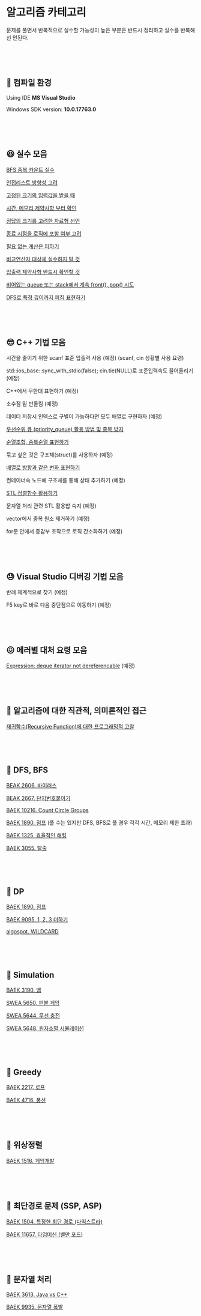 

# 알고리즘 카테고리

문제를 풀면서 반복적으로 실수할 가능성이 높은 부분은 반드시 정리하고 실수를 반복해선 안된다. 



<br>

<br>

<br>

## &#128297; 컴파일 환경

Using IDE **MS Visual Studio**

Windows SDK version: **10.0.17763.0**

<br>

<br>

<br>

## &#128518; 실수 모음

[BFS 중복 카운트 실수](./BAEK_2667#실수한-부분)

[인접리스트 방향성 고려](./BAEK_2606#실수한-부분)

[고정된 크기의 입력값을 받을 때](./BAEK_10216#실수한-부분)

[시간, 메모리 제약사항 부터 확인](./BAEK_1890#실수한-부분)

[정답의 크기를 고려한 자료형 선언](./BAEK_1890#출력-형태의-자료형을-반드시-확인하라)

[종료 시점을 로직에 포함 여부 고려](./BAEK_1890#로직이-종료되는-순간의-조건을-항상-생각한다)

[필요 없는 계산은 피하기](./BAEK_1890#필요-없는-계산은-시간-효율을-위해-시키지-않는다)

[비교연산자 대상체 실수하지 말 것](./BAEK_1504#실수한-부분)

[입출력 제약사항 반드시 확인할 것](./BAEK_1504#실수한-부분)

[비어있는 queue 또는 stack에서 계속 front(), pop() 시도](./BAEK_3190#실수한-부분)

[DFS로 특정 깊이까지 퍼짐 표현하기](./SWEA/SWEA_5644#실수한-부분)

<br>

<br>

<br>

## &#128526; C++ 기법 모음

시간을 줄이기 위한 scanf 표준 입출력 사용 (예정) (scanf, cin 상황별 사용 요령)

std::ios_base::sync_with_stdio(false); cin.tie(NULL)로 표준입력속도 끌어올리기 (예정)

C++에서 무한대 표현하기 (예정)

소수점 밑 반올림 (예정)

데이터 저장시 인덱스로 구별이 가능하다면 모두 배열로 구현하자 (예정)

[우선순위 큐 (priority_queue) 활용 방법 및 중복 방지](./technique/#우선순위-큐-활용하기)

[순열조합, 중복순열 표현하기](./technique#순열-조합-구현하기)

묶고 싶은 것은 구조체(struct)를 사용하자 (예정)

[배열로 방향과 같은 변화 표현하기](./technique/#배열로-방향과-같은-변화-표현하기)

컨테이너속 노드에 구조체를 통해 상태 추가하기 (예정)

[STL 정렬함수 활용하기](./technique/#STL-정렬함수-활용하기)

문자열 처리 관련 STL 활용밥 숙지 (예정)

vector에서 중복 원소 제거하기 (예정)

for문 안에서 증감부 조작으로 로직 간소화하기 (예정)

<br>

<br>

<br>

## &#128531; Visual Studio 디버깅 기법 모음

반례 체계적으로 찾기 (예정)

F5 key로 바로 다음 중단점으로 이동하기 (예정)

<br>

<br>

<br>

## &#128534; 에러별  대처 요령 모음

[Expression: deque iterator not dereferencable](./errors#Queue가-비어있는데-참조를-시도할-때) (예정)

<br>

<br>

<br>

## &#128511; 알고리즘에 대한 직관적, 의미론적인 접근

[재귀함수(Recursive Function)에 대한 프로그래밍적 고찰](./intuitive/#재귀함수에-대한-고찰)

<br>

<br>

<br>

## &#127813; DFS, BFS

[BEAK 2606. 바이러스](./BAEK_2606)

[BEAK 2667. 단지번호붙이기](./BAEK_2667)

[BAEK 10216. Count Circle Groups](./BAEK_10216)

[BAEK 1890. 점프](./BAEK_1890) (풀 수는 있지만 DFS, BFS로 풀 경우 각각 시간, 메모리 제한 초과)

[BAEK 1325. 효율적인 해킹](./BAEK_1325)

[BAEK 3055. 탈출](./BAEK_3055)

<br>

<br>

<br>

## &#127817; DP

[BAEK 1890. 점프](./BAEK_1890)

[BAEK 9095. 1, 2, 3 더하기](./BAEK_9095)

[algospot. WILDCARD](./solving_strategy/p218_inter_wildcard/p218_inter_wildcard.cpp)

<br>

<br>

<br>



## &#127816; Simulation

[BAEK 3190. 뱀](./BAEK_3190)

[SWEA 5650. 핀볼 게임](./SWEA/SWEA_5650)

[SWEA 5644. 무선 충전](./SWEA/SWEA_5644)

[SWEA 5648. 원자소멸 시뮬레이션](./SWEA/SWEA_5648)

<br>

<br>

<br>



## &#127820; Greedy

[BAEK 2217. 로프](./BAEK_2217)

[BAEK 4716. 풍선](./BAEK_4716)

<br>

<br>

<br>



## &#127821; 위상정렬

[BAEK 1516. 게임개발](./BAEK_1516)

<br>

<br>

<br>



## &#127815; 최단경로 문제 (SSP, ASP)

[BAEK 1504. 특정한 최단 경로 (다익스트라)](./BAEK_1504)

[BAEK 11657. 타임머신 (벨만 포드)](./BAEK_11657)

<br>

<br>

<br>



## &#127826; 문자열 처리

[BAEK 3613. Java vs C++](./BAEK_3613)

[BAEK 9935. 문자열 폭발](./BAEK_9935)

<br>

<br>

<br>